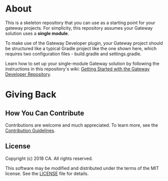 # About
This is a skeleton repository that you can use as a starting point for your gateway projects. For simplicity, this repository assumes your Gateway solution uses a **single module**. 

To make use of the Gateway Developer plugin, your Gateway project should be structured like a typical Gradle project like the one shown here, which requires two configuration files - build.gradle and settings.gradle. 

Learn how to set up your single-module Gateway solution by following the instructions in this repository's wiki: [Getting Started with the Gateway Developer Repository](https://github.com/CAAPIM/gateway-developer-skeleton-repo/wiki/Getting-Started-with-the-Gateway-Developer-Repository).

# Giving Back
## How You Can Contribute
Contributions are welcome and much appreciated. To learn more, see the [Contribution Guidelines][contributing].

## License

Copyright (c) 2018 CA. All rights reserved.

This software may be modified and distributed under the terms
of the MIT license. See the [LICENSE][license-link] file for details.


 [license-link]: /LICENSE
 [contributing]: /CONTRIBUTING.md
